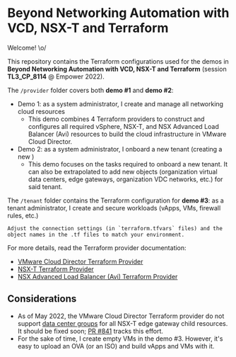 # Beyond Networking Automation with VCD, NSX-T and Terraform

Welcome! \o/

This repository contains the Terraform configurations used for the demos in **Beyond Networking Automation with VCD, NSX-T and Terraform** (session **TL3_CP_8114** @ Empower 2022).

The `/provider` folder covers both **demo #1** and **demo #2**:

* Demo 1: as a system administrator, I create and manage all networking cloud resources
  * This demo combines 4 Terraform providers to construct and configures all required vSphere, NSX-T, and NSX Advanced Load Balancer (Avi) resources to build the cloud infrastructure in VMware Cloud Director.
* Demo 2: as a system administrator, I onboard a new tenant (creating a new )
  * This demo focuses on the tasks required to onboard a new tenant. It can also be extrapolated to add new objects (organization virtual data centers, edge gateways, organization VDC networks, etc.) for said tenant.

The `/tenant` folder contains the Terraform configuration for **demo #3**: as a tenant administrator, I create and secure workloads (vApps, VMs, firewall rules, etc.)

```Adjust the connection settings (in `terraform.tfvars` files) and the object names in the .tf files to match your environment.```

For more details, read the Terraform provider documentation:

* [VMware Cloud Director Terraform Provider](https://registry.terraform.io/providers/vmware/vcd)
* [NSX-T Terraform Provider](https://registry.terraform.io/providers/vmware/nsxt)
* [NSX Advanced Load Balancer (Avi) Terraform Provider](https://registry.terraform.io/providers/vmware/avi)

## Considerations

* As of May 2022, the VMware Cloud Director Terraform provider do not support [data center groups](https://registry.terraform.io/providers/vmware/vcd/latest/docs/guides/vdc_groups) for all NSX-T edge gateway child resources. It should be fixed soon; [PR #841](https://github.com/vmware/terraform-provider-vcd/pull/841) tracks this effort.
* For the sake of time, I create empty VMs in the demo #3. However, it's easy to upload an OVA (or an ISO) and build vApps and VMs with it.
